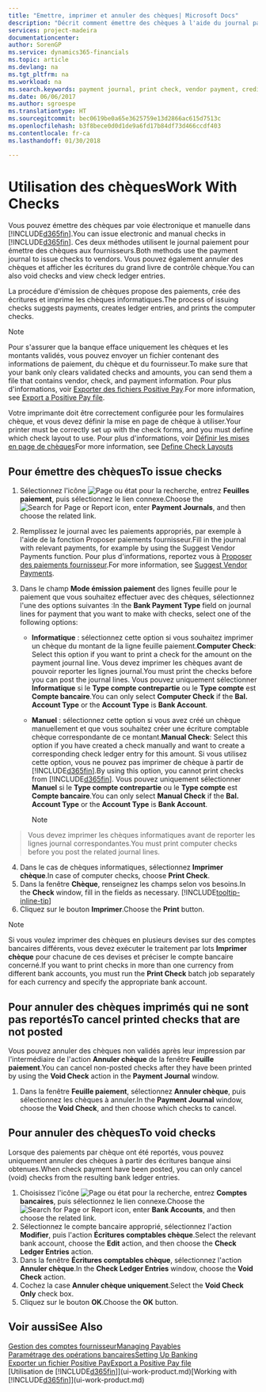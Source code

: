 ```yaml
---
title: "Emettre, imprimer et annuler des chèques| Microsoft Docs"
description: "Décrit comment émettre des chèques à l'aide du journal paiement, imprimer des chèques, et annuler ou afficher les écritures du grand livre de contrôle chèque dans Finance and Operations, Business edition."
services: project-madeira
documentationcenter: 
author: SorenGP
ms.service: dynamics365-financials
ms.topic: article
ms.devlang: na
ms.tgt_pltfrm: na
ms.workload: na
ms.search.keywords: payment journal, print check, vendor payment, creditor, debt, balance due, AP
ms.date: 06/06/2017
ms.author: sgroespe
ms.translationtype: HT
ms.sourcegitcommit: bec0619be0a65e3625759e13d2866ac615d7513c
ms.openlocfilehash: b3f8bece0d0d1de9a6fd17b84df73d466ccdf403
ms.contentlocale: fr-ca
ms.lasthandoff: 01/30/2018

---
```

# <a name="work-with-checks"></a><span data-ttu-id="a8edf-103">Utilisation des chèques</span><span class="sxs-lookup"><span data-stu-id="a8edf-103">Work With Checks</span></span>
<span data-ttu-id="a8edf-104">Vous pouvez émettre des chèques par voie électronique et manuelle dans [!INCLUDE[d365fin](includes/d365fin_md.md)].</span><span class="sxs-lookup"><span data-stu-id="a8edf-104">You can issue electronic and manual checks in [!INCLUDE[d365fin](includes/d365fin_md.md)].</span></span> <span data-ttu-id="a8edf-105">Ces deux méthodes utilisent le journal paiement pour émettre des chèques aux fournisseurs.</span><span class="sxs-lookup"><span data-stu-id="a8edf-105">Both methods use the payment journal to issue checks to vendors.</span></span> <span data-ttu-id="a8edf-106">Vous pouvez également annuler des chèques et afficher les écritures du grand livre de contrôle chèque.</span><span class="sxs-lookup"><span data-stu-id="a8edf-106">You can also void checks and view check ledger entries.</span></span>

<span data-ttu-id="a8edf-107">La procédure d'émission de chèques propose des paiements, crée des écritures et imprime les chèques informatiques.</span><span class="sxs-lookup"><span data-stu-id="a8edf-107">The process of issuing checks suggests payments, creates ledger entries, and prints the computer checks.</span></span>

> [!NOTE]  
>   <span data-ttu-id="a8edf-108">Pour s'assurer que la banque efface uniquement les chèques et les montants validés, vous pouvez envoyer un fichier contenant des informations de paiement, du chèque et du fournisseur.</span><span class="sxs-lookup"><span data-stu-id="a8edf-108">To make sure that your bank only clears validated checks and amounts, you can send them a file that contains vendor, check, and payment information.</span></span> <span data-ttu-id="a8edf-109">Pour plus d'informations, voir [Exporter des fichiers Positive Pay](finance-how-positive-pay.md).</span><span class="sxs-lookup"><span data-stu-id="a8edf-109">For more information, see [Export a Positive Pay file](finance-how-positive-pay.md).</span></span>

<span data-ttu-id="a8edf-110">Votre imprimante doit être correctement configurée pour les formulaires chèque, et vous devez définir la mise en page de chèque à utiliser.</span><span class="sxs-lookup"><span data-stu-id="a8edf-110">Your printer must be correctly set up with the check forms, and you must define which check layout to use.</span></span> <span data-ttu-id="a8edf-111">Pour plus d'informations, voir [Définir les mises en page de chèques](finance-how-define-check-layouts.md)</span><span class="sxs-lookup"><span data-stu-id="a8edf-111">For more information, see [Define Check Layouts](finance-how-define-check-layouts.md)</span></span>

## <a name="to-issue-checks"></a><span data-ttu-id="a8edf-112">Pour émettre des chèques</span><span class="sxs-lookup"><span data-stu-id="a8edf-112">To issue checks</span></span>
1. <span data-ttu-id="a8edf-113">Sélectionnez l'icône ![Page ou état pour la recherche](media/ui-search/search_small.png "Page ou état pour la recherche"), entrez **Feuilles paiement**, puis sélectionnez le lien connexe.</span><span class="sxs-lookup"><span data-stu-id="a8edf-113">Choose the ![Search for Page or Report](media/ui-search/search_small.png "Search for Page or Report icon") icon, enter **Payment Journals**, and then choose the related link.</span></span>
2. <span data-ttu-id="a8edf-114">Remplissez le journal avec les paiements appropriés, par exemple à l'aide de la fonction Proposer paiements fournisseur.</span><span class="sxs-lookup"><span data-stu-id="a8edf-114">Fill in the journal with relevant payments, for example by using the Suggest Vendor Payments function.</span></span> <span data-ttu-id="a8edf-115">Pour plus d'informations, reportez vous à [Proposer des paiements fournisseur](payables-how-suggest-vendor-payments.md).</span><span class="sxs-lookup"><span data-stu-id="a8edf-115">For more information, see [Suggest Vendor Payments](payables-how-suggest-vendor-payments.md).</span></span>
3. <span data-ttu-id="a8edf-116">Dans le champ **Mode émission paiement** des lignes feuille pour le paiement que vous souhaitez effectuer avec des chèques, sélectionnez l'une des options suivantes :</span><span class="sxs-lookup"><span data-stu-id="a8edf-116">In the **Bank Payment Type** field on journal lines for payment that you want to make with checks, select one of the following options:</span></span>

   * <span data-ttu-id="a8edf-117">**Informatique** : sélectionnez cette option si vous souhaitez imprimer un chèque du montant de la ligne feuille paiement.</span><span class="sxs-lookup"><span data-stu-id="a8edf-117">**Computer Check**: Select this option if you want to print a check for the amount on the payment journal line.</span></span> <span data-ttu-id="a8edf-118">Vous devez imprimer les chèques avant de pouvoir reporter les lignes journal.</span><span class="sxs-lookup"><span data-stu-id="a8edf-118">You must print the checks before you can post the journal lines.</span></span> <span data-ttu-id="a8edf-119">Vous pouvez uniquement sélectionner **Informatique** si le **Type compte contrepartie** ou le **Type compte** est **Compte bancaire**.</span><span class="sxs-lookup"><span data-stu-id="a8edf-119">You can only select **Computer Check** if the **Bal. Account Type** or the **Account Type** is **Bank Account**.</span></span>
   * <span data-ttu-id="a8edf-120">**Manuel** : sélectionnez cette option si vous avez créé un chèque manuellement et que vous souhaitez créer une écriture comptable chèque correspondante de ce montant.</span><span class="sxs-lookup"><span data-stu-id="a8edf-120">**Manual Check**: Select this option if you have created a check manually and want to create a corresponding check ledger entry for this amount.</span></span> <span data-ttu-id="a8edf-121">Si vous utilisez cette option, vous ne pouvez pas imprimer de chèque à partir de [!INCLUDE[d365fin](includes/d365fin_md.md)].</span><span class="sxs-lookup"><span data-stu-id="a8edf-121">By using this option, you cannot print checks from [!INCLUDE[d365fin](includes/d365fin_md.md)].</span></span> <span data-ttu-id="a8edf-122">Vous pouvez uniquement sélectionner **Manuel** si le **Type compte contrepartie** ou le **Type compte** est **Compte bancaire**.</span><span class="sxs-lookup"><span data-stu-id="a8edf-122">You can only select **Manual Check** if the **Bal. Account Type** or the **Account Type** is **Bank Account**.</span></span>

     > [!NOTE]  
>   <span data-ttu-id="a8edf-123">Vous devez imprimer les chèques informatiques avant de reporter les lignes journal correspondantes.</span><span class="sxs-lookup"><span data-stu-id="a8edf-123">You must print computer checks before you post the related journal lines.</span></span>
4. <span data-ttu-id="a8edf-124">Dans le cas de chèques informatiques, sélectionnez **Imprimer chèque**.</span><span class="sxs-lookup"><span data-stu-id="a8edf-124">In case of computer checks, choose **Print Check**.</span></span>
5. <span data-ttu-id="a8edf-125">Dans la fenêtre **Chèque**, renseignez les champs selon vos besoins.</span><span class="sxs-lookup"><span data-stu-id="a8edf-125">In the **Check** window, fill in the fields as necessary.</span></span> [!INCLUDE[tooltip-inline-tip](includes/tooltip-inline-tip_md.md)]
6. <span data-ttu-id="a8edf-126">Cliquez sur le bouton **Imprimer**.</span><span class="sxs-lookup"><span data-stu-id="a8edf-126">Choose the **Print** button.</span></span>

> [!NOTE]  
>   <span data-ttu-id="a8edf-127">Si vous voulez imprimer des chèques en plusieurs devises sur des comptes bancaires différents, vous devez exécuter le traitement par lots **Imprimer chèque** pour chacune de ces devises et préciser le compte bancaire concerné.</span><span class="sxs-lookup"><span data-stu-id="a8edf-127">If you want to print checks in more than one currency from different bank accounts, you must run the **Print Check** batch job separately for each currency and specify the appropriate bank account.</span></span>

## <a name="to-cancel-printed-checks-that-are-not-posted"></a><span data-ttu-id="a8edf-128">Pour annuler des chèques imprimés qui ne sont pas reportés</span><span class="sxs-lookup"><span data-stu-id="a8edf-128">To cancel printed checks that are not posted</span></span>
<span data-ttu-id="a8edf-129">Vous pouvez annuler des chèques non validés après leur impression par l'intermédiaire de l'action **Annuler chèque** de la fenêtre **Feuille paiement**.</span><span class="sxs-lookup"><span data-stu-id="a8edf-129">You can cancel non-posted checks after they have been printed by using the **Void Check** action in the **Payment Journal** window.</span></span>

1. <span data-ttu-id="a8edf-130">Dans la fenêtre **Feuille paiement**, sélectionnez **Annuler chèque**, puis sélectionnez les chèques à annuler.</span><span class="sxs-lookup"><span data-stu-id="a8edf-130">In the **Payment Journal** window, choose the **Void Check**, and then choose which checks to cancel.</span></span>

## <a name="to-void-checks"></a><span data-ttu-id="a8edf-131">Pour annuler des chèques</span><span class="sxs-lookup"><span data-stu-id="a8edf-131">To void checks</span></span>
<span data-ttu-id="a8edf-132">Lorsque des paiements par chèque ont été reportés, vous pouvez uniquement annuler des chèques à partir des écritures banque ainsi obtenues.</span><span class="sxs-lookup"><span data-stu-id="a8edf-132">When check payment have been posted, you can only cancel (void) checks from the resulting bank ledger entries.</span></span>

1. <span data-ttu-id="a8edf-133">Choisissez l'icône ![Page ou état pour la recherche](media/ui-search/search_small.png "icône Page ou état pour la recherche"), entrez **Comptes bancaires**, puis sélectionnez le lien connexe.</span><span class="sxs-lookup"><span data-stu-id="a8edf-133">Choose the ![Search for Page or Report](media/ui-search/search_small.png "Search for Page or Report icon") icon, enter **Bank Accounts**, and then choose the related link.</span></span>
2. <span data-ttu-id="a8edf-134">Sélectionnez le compte bancaire approprié, sélectionnez l'action **Modifier**, puis l'action **Écritures comptables chèque**.</span><span class="sxs-lookup"><span data-stu-id="a8edf-134">Select the relevant bank account, choose the **Edit** action, and then choose the **Check Ledger Entries** action.</span></span>
3. <span data-ttu-id="a8edf-135">Dans la fenêtre **Écritures comptables chèque**, sélectionnez l'action **Annuler chèque**.</span><span class="sxs-lookup"><span data-stu-id="a8edf-135">In the **Check Ledger Entries** window, choose the **Void Check** action.</span></span>
4. <span data-ttu-id="a8edf-136">Cochez la case **Annuler chèque uniquement**.</span><span class="sxs-lookup"><span data-stu-id="a8edf-136">Select the **Void Check Only** check box.</span></span>
5. <span data-ttu-id="a8edf-137">Cliquez sur le bouton **OK**.</span><span class="sxs-lookup"><span data-stu-id="a8edf-137">Choose the **OK** button.</span></span>

## <a name="see-also"></a><span data-ttu-id="a8edf-138">Voir aussi</span><span class="sxs-lookup"><span data-stu-id="a8edf-138">See Also</span></span>
[<span data-ttu-id="a8edf-139">Gestion des comptes fournisseur</span><span class="sxs-lookup"><span data-stu-id="a8edf-139">Managing Payables</span></span>](payables-manage-payables.md)  
[<span data-ttu-id="a8edf-140">Paramétrage des opérations bancaires</span><span class="sxs-lookup"><span data-stu-id="a8edf-140">Setting Up Banking</span></span>](bank-setup-banking.md)  
[<span data-ttu-id="a8edf-141">Exporter un fichier Positive Pay</span><span class="sxs-lookup"><span data-stu-id="a8edf-141">Export a Positive Pay file</span></span>](finance-how-positive-pay.md)  
<span data-ttu-id="a8edf-142">[Utilisation de [!INCLUDE[d365fin](includes/d365fin_md.md)]](ui-work-product.md)</span><span class="sxs-lookup"><span data-stu-id="a8edf-142">[Working with [!INCLUDE[d365fin](includes/d365fin_md.md)]](ui-work-product.md)</span></span>  

